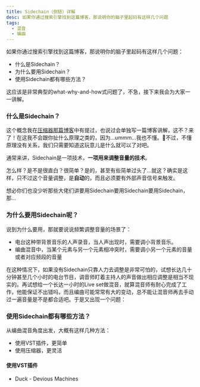 ```yaml
---
title: Sidechain（侧链）详解
desc: 如果你通过搜索引擎找到这篇博客，那说明你的脑子里起码有这样几个问题
tags:
  - 混音
  - 编曲
---
```


如果你通过搜索引擎找到这篇博客，那说明你的脑子里起码有这样几个问题：

- 什么是Sidechain？
- 为什么要用Sidechain？
- 使用Sidechain都有哪些方法？

这应该是非常典型的what-why-and-how式问题了，不急，接下来我会为大家一一讲解。



### 什么是Sidechain？

这个概念我在[压缩器那篇博客](https://jw1.dev/2020/09/15/a01.html)中有提过，也说过会单独写一篇博客讲解，这不？来了！在这我不会跟你扯什么原理之类的，因为...ummm...我也不懂。🌝不过，不懂原理没有关系，我们只需要知道这玩意儿是什么就可以了对吧。

通常来讲，Sidechain是一项技术，**一项用来调整音量的技术**。

怎么样？是不是很直白？很简单？是的，甚至有些简单过头了...就这？确实是这样，只不过这个音量调整，是**自动**的，而且必须要有外部声音信号来触发。

想必你们也没少听那些大佬们讲要用Sidechain要用Sidechain要用Sidechain，那...



### 为什么要用Sidechain呢？

说到为什么要用，那就要说说频繁调整音量的场景了：

- 电台这种带背景音乐的人声录音，当人声出现时，需要调小背景音乐。
- 编曲混音中，当某个元素与另一个元素相冲突时，需要调小另一个元素的音量或者对应频段的音量

在这种情况下，如果没有Sidechain只靠人力去调整是非常可怕的，试想长达几十分钟甚至几个小时的电台节目，调音师盯着主持人的声音做出相应调整是相当不现实的。再试想给一个长达一小时的Live set做混音，就算混音师有耐心完成了工作，他能保证不出错吗，而且编曲可能常常有大的变动，总不能让混音师再去手动过一遍音量是不是都合适吧。于是又出现一个问题：



### 使用Sidechain都有哪些方法？

从编曲混音角度出发，大概有这样几种方法：

- 使用VST插件，更简单
- 使用压缩器，更灵活

#### 使用VST插件

- Duck - Devious Machines